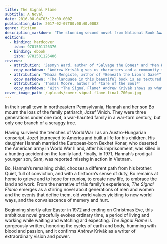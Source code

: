 ```yaml
---
title: The Signal Flame
subtitle: A Novel
date: 2016-08-04T03:12:00.000Z
publication_date: 2017-02-07T00:00:00.000Z
genre: fiction
description_markdown: 'The stunning second novel from National Book Award finalist Andrew Kriv&aacute;k—a heartbreaking, captivating story about a family awaiting the return of their youngest son from the Vietnam War.'
editions:
  - binding: hardcover
    isbn: 9781501126376
  - binding: ebook
    isbn: 9781501126406
reviews:
  - attribution: 'Jesmyn Ward, author of *Salvage the Bones* and *Men We Reaped*.'
    copy_markdown: 'Andrew Krivák gives us characters and a community that could have come out of The Deer Hunter—men and women challenged by natural and human-made disasters, love and simmering hate. While these small town Pennsylvania people confront life’s big questions, the true north of the novel is in the day-to-day, the ordinary, where Krivák has found the extraordinary. A well-crafted novel, elegantly told, *The Signal Flame* is a testament to Krivák’s singular talent.'
  - attribution: "Maaza Mengiste, author of *Beneath the Lion's Gaze*"
    copy_markdown: "The language in this beautiful book is as textured and rich--as quiet and grand and unforgettable--as its setting: a small Pennsylvania town tucked in the mountains. It isn't often that a story finds me making comparisons to literary greats from the first page. This is one of those books. In the end, what Krivák does is something all his own, and it is a triumph."
  - attribution: 'Thomas Moore, author of *Care of the Soul*'
    copy_markdown: 'With *The Signal Flame* Andrew Krivák shows us what masterful fiction can do. Inch by inch he reveals the hidden life of a multi-generational family, its impossible tensions and their miraculous resolutions. The beauty of the language invites you to go deep and become involved in the unfolding story, worried about the characters and relieved at their physical and emotional survival. Like a dream the story swallowed me up, and I came out of it more aware of the narrative power of my own life.'
cover_image_path: /uploads/cover-signal-flame-final-700px.jpg
---
```



In their small town in northeastern Pennsylvania, Hannah and her son Bo mourn the loss of the family patriarch, Jozef Vinich. They were three generations under one roof, a war-haunted family in a war-torn century, but only one branch of a scraggy tree.

Having survived the trenches of World War I as an Austro-Hungarian conscript, Jozef journeyed to America and built a life for his children. His daughter Hannah married the European-born Bexhet Konar, who deserted the American army in World War II and, after his imprisonment, was killed in a hunting accident on the family land. Finally, in 1971, Hannah’s prodigal younger son, Sam, was reported missing in action in Vietnam.

Bo, Hannah’s remaining child, chooses a different path from his brother: Quiet, full of conviction, and with a firstborn’s sense of duty, Bo remains at home to grieve and to hope for reunion, to create new life, to embrace the land and work. From the narrative of this family’s experience, *The Signal Flame* emerges as a stirring novel about generations of men and women and the events that define them, old world values yielding to new world ways, and the convalescence of memory and hurt.

Beginning shortly after Easter in 1972 and ending on Christmas Eve, this ambitious novel gracefully evokes ordinary time, a period of living and working while waiting and watching and expecting. *The Signal Flame* is gorgeously written, honoring the cycles of earth and body, humming with blood and passion, and it confirms Andrew Kriv&aacute;k as a writer of extraordinary vision and power.